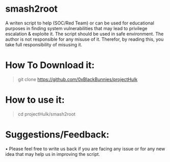 # smash2root

A writen script to help (SOC/Red Team) or can be used for educational purposes in finding system vulnerabilities that may lead to privilege escalation & exploite it. The script should be used in safe environment. The author is not responsible for any misuse of it. Therefor, by reading this, you take full responsibility of misusing it.

# How To Download it:
> git clone https://github.com/0xBlackBunnies/projectHulk

# How to use it:
> cd projectHulk/smash2root


> 

# Suggestions/Feedback:
 • Please feel free to write us back if you are facing any issue or for any new idea that may help us in improving the script.
